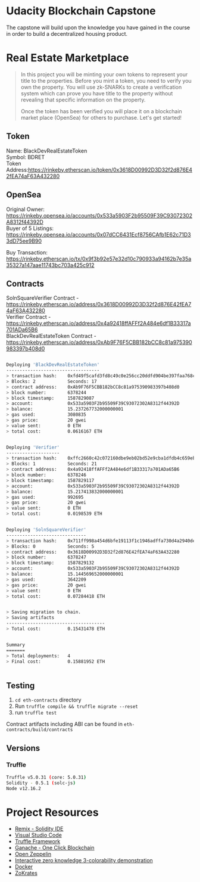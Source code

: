 # Udacity Blockchain Capstone

The capstone will build upon the knowledge you have gained in the course in order to build a decentralized housing product. 

# Real Estate Marketplace

> In this project you will be minting your own tokens to represent your title to the properties. Before you mint a token, you need to verify you own the property. You will use zk-SNARKs to create a verification system which can prove you have title to the property without revealing that specific information on the property. 
> 
> Once the token has been verified you will place it on a blockchain market place (OpenSea) for others to purchase. Let's get started!

## Token

Name: BlackDevRealEstateToken<br>
Symbol: BDRET<br>
Token Address:https://rinkeby.etherscan.io/token/0x3618D00992D3D32f2d876E42fEA74aF63A432280


## OpenSea

Original Owner: https://rinkeby.opensea.io/accounts/0x533a5903F2b95509F39C93072302A8312f44392D <br>
Buyer of 5 Listings: https://rinkeby.opensea.io/accounts/0x07dCC6431Ecf8756CAfb1E62c71D33dD75ee9B90 <br>

Buy Transaction: https://rinkeby.etherscan.io/tx/0x9f3b92e57e32d10c790933a94162b7e35a35327a147aae11743bc703a425c912


## Contracts

SolnSquareVerifier Contract - https://rinkeby.etherscan.io/address/0x3618D00992D3D32f2d876E42fEA74aF63A432280 <br>
Verifier Contract - https://rinkeby.etherscan.io/address/0x4a92418ffAFFf2A484e6df1B33317a701ADa65B6 <br>
BlackDevRealEstateToken Contract - https://rinkeby.etherscan.io/address/0xAb9F76F5CBB182bCC8c81a975390983397b408d0


```bash

Deploying 'BlackDevRealEstateToken'
-----------------------------------
> transaction hash:    0xfd49f5cafd3fd8c49c0e256cc20ddfd904be397faa768c4c14e5a94f46195d68
> Blocks: 2            Seconds: 17
> contract address:    0xAb9F76F5CBB182bCC8c81a975390983397b408d0
> block number:        6378244
> block timestamp:     1587829087
> account:             0x533a5903F2b95509F39C93072302A8312f44392D
> balance:             15.237267732000000001
> gas used:            3080835
> gas price:           20 gwei
> value sent:          0 ETH
> total cost:          0.0616167 ETH


Deploying 'Verifier'
--------------------
> transaction hash:    0xffc2660c42c072160dbe9eb02bd52e9cba1dfdb4c659eb8660d54004fecf4c12
> Blocks: 1            Seconds: 21
> contract address:    0x4a92418ffAFFf2A484e6df1B33317a701ADa65B6
> block number:        6378246
> block timestamp:     1587829117
> account:             0x533a5903F2b95509F39C93072302A8312f44392D
> balance:             15.217413832000000001
> gas used:            992695
> gas price:           20 gwei
> value sent:          0 ETH
> total cost:          0.0198539 ETH


Deploying 'SolnSquareVerifier'
------------------------------
> transaction hash:    0x711ff998a454d6bfe19113f1c1946adffa730d4a2940de51eb151ef82d6e7e5d
> Blocks: 0            Seconds: 5
> contract address:    0x3618D00992D3D32f2d876E42fEA74aF63A432280
> block number:        6378247
> block timestamp:     1587829132
> account:             0x533a5903F2b95509F39C93072302A8312f44392D
> balance:             15.144569652000000001
> gas used:            3642209
> gas price:           20 gwei
> value sent:          0 ETH
> total cost:          0.07284418 ETH


> Saving migration to chain.
> Saving artifacts
-------------------------------------
> Total cost:          0.15431478 ETH


Summary
=======
> Total deployments:   4
> Final cost:          0.15881952 ETH
   

```



## Testing

1. `cd eth-contracts` directory
1. Run `truffle compile && truffle migrate --reset`
1. run `truffle test`

Contract artifacts including ABI can be found in `eth-contracts/build/contracts`

## Versions

### Truffle

```bash
Truffle v5.0.31 (core: 5.0.31)
Solidity - 0.5.1 (solc-js)
Node v12.16.2
```

# Project Resources

* [Remix - Solidity IDE](https://remix.ethereum.org/)
* [Visual Studio Code](https://code.visualstudio.com/)
* [Truffle Framework](https://truffleframework.com/)
* [Ganache - One Click Blockchain](https://truffleframework.com/ganache)
* [Open Zeppelin ](https://openzeppelin.org/)
* [Interactive zero knowledge 3-colorability demonstration](http://web.mit.edu/~ezyang/Public/graph/svg.html)
* [Docker](https://docs.docker.com/install/)
* [ZoKrates](https://github.com/Zokrates/ZoKrates)
